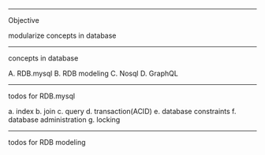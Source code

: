
---
Objective

modularize concepts in database




---
concepts in database 

A. RDB.mysql 
B. RDB modeling 
C. Nosql
D. GraphQL



---
todos for RDB.mysql 


a. index
b. join
c. query 
d. transaction(ACID)
e. database constraints
f. database administration
g. locking



---
todos for RDB modeling 

